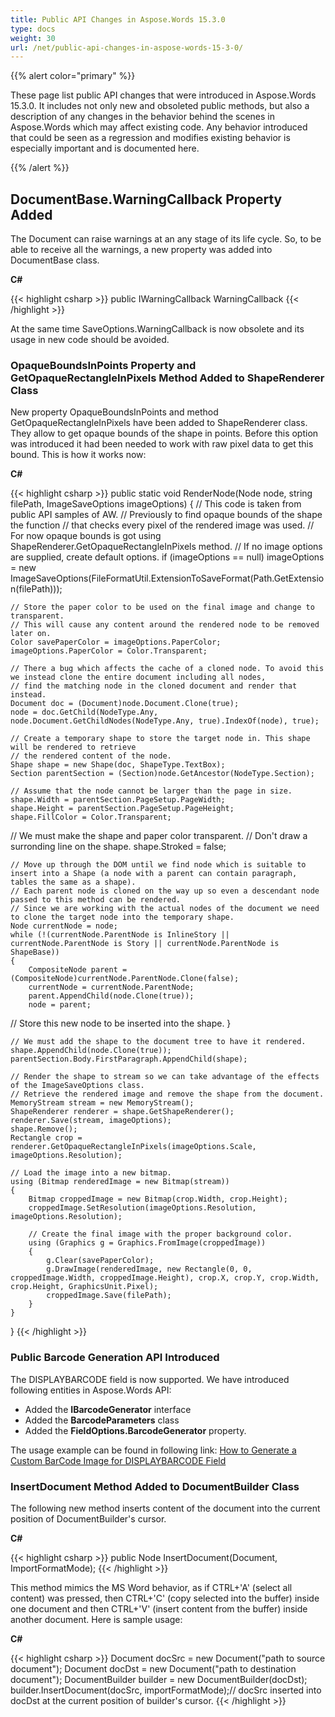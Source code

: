 ```yaml
---
title: Public API Changes in Aspose.Words 15.3.0
type: docs
weight: 30
url: /net/public-api-changes-in-aspose-words-15-3-0/
---
```


{{% alert color="primary" %}} 

These page list public API changes that were introduced in Aspose.Words 15.3.0. It includes not only new and obsoleted public methods, but also a description of any changes in the behavior behind the scenes in Aspose.Words which may affect existing code. Any behavior introduced that could be seen as a regression and modifies existing behavior is especially important and is documented here.

{{% /alert %}} 

## DocumentBase.WarningCallback Property Added

The Document can raise warnings at an any stage of its life cycle. So, to be able to receive all the warnings, a new property was added into DocumentBase class.

**C#**

{{< highlight csharp >}}
public IWarningCallback WarningCallback
{{< /highlight >}}

At the same time SaveOptions.WarningCallback is now obsolete and its usage in new code should be avoided.

### OpaqueBoundsInPoints Property and GetOpaqueRectangleInPixels Method Added to ShapeRenderer Class

New property OpaqueBoundsInPoints and method GetOpaqueRectangleInPixels have been added to ShapeRenderer class. They allow to get opaque bounds of the shape in points. Before this option was introduced it had been needed to work with raw pixel data to get this bound. This is how it works now:

**C#**

{{< highlight csharp >}}
public static void RenderNode(Node node, string filePath, ImageSaveOptions imageOptions)
{
    // This code is taken from public API samples of AW.
    // Previously to find opaque bounds of the shape the function
    // that checks every pixel of the rendered image was used.
    // For now opaque bounds is got using ShapeRenderer.GetOpaqueRectangleInPixels method.
    // If no image options are supplied, create default options.
    if (imageOptions == null)
        imageOptions = new ImageSaveOptions(FileFormatUtil.ExtensionToSaveFormat(Path.GetExtension(filePath)));

    // Store the paper color to be used on the final image and change to transparent.
    // This will cause any content around the rendered node to be removed later on.
    Color savePaperColor = imageOptions.PaperColor;
    imageOptions.PaperColor = Color.Transparent;

    // There a bug which affects the cache of a cloned node. To avoid this we instead clone the entire document including all nodes,
    // find the matching node in the cloned document and render that instead.
    Document doc = (Document)node.Document.Clone(true);
    node = doc.GetChild(NodeType.Any, node.Document.GetChildNodes(NodeType.Any, true).IndexOf(node), true);

    // Create a temporary shape to store the target node in. This shape will be rendered to retrieve
    // the rendered content of the node.
    Shape shape = new Shape(doc, ShapeType.TextBox);
    Section parentSection = (Section)node.GetAncestor(NodeType.Section);

    // Assume that the node cannot be larger than the page in size.
    shape.Width = parentSection.PageSetup.PageWidth;
    shape.Height = parentSection.PageSetup.PageHeight;
    shape.FillColor = Color.Transparent;
 // We must make the shape and paper color transparent.
    // Don't draw a surronding line on the shape.
    shape.Stroked = false;

    // Move up through the DOM until we find node which is suitable to insert into a Shape (a node with a parent can contain paragraph, tables the same as a shape).
    // Each parent node is cloned on the way up so even a descendant node passed to this method can be rendered.
    // Since we are working with the actual nodes of the document we need to clone the target node into the temporary shape.
    Node currentNode = node;
    while (!(currentNode.ParentNode is InlineStory || currentNode.ParentNode is Story || currentNode.ParentNode is ShapeBase))
    {
        CompositeNode parent = (CompositeNode)currentNode.ParentNode.Clone(false);
        currentNode = currentNode.ParentNode;
        parent.AppendChild(node.Clone(true));
        node = parent;
 // Store this new node to be inserted into the shape.
    }

    // We must add the shape to the document tree to have it rendered.
    shape.AppendChild(node.Clone(true));
    parentSection.Body.FirstParagraph.AppendChild(shape);

    // Render the shape to stream so we can take advantage of the effects of the ImageSaveOptions class.
    // Retrieve the rendered image and remove the shape from the document.
    MemoryStream stream = new MemoryStream();
    ShapeRenderer renderer = shape.GetShapeRenderer();
    renderer.Save(stream, imageOptions);
    shape.Remove();
    Rectangle crop = renderer.GetOpaqueRectangleInPixels(imageOptions.Scale, imageOptions.Resolution);

    // Load the image into a new bitmap.
    using (Bitmap renderedImage = new Bitmap(stream))
    {
        Bitmap croppedImage = new Bitmap(crop.Width, crop.Height);
        croppedImage.SetResolution(imageOptions.Resolution, imageOptions.Resolution);

        // Create the final image with the proper background color.
        using (Graphics g = Graphics.FromImage(croppedImage))
        {
            g.Clear(savePaperColor);
            g.DrawImage(renderedImage, new Rectangle(0, 0, croppedImage.Width, croppedImage.Height), crop.X, crop.Y, crop.Width, crop.Height, GraphicsUnit.Pixel);
            croppedImage.Save(filePath);
        }
    }
}
{{< /highlight >}}

### Public Barcode Generation API Introduced

The DISPLAYBARCODE field is now supported. We have introduced following entities in Aspose.Words API:

- Added the **IBarcodeGenerator** interface
- Added the **BarcodeParameters** class
- Added the **FieldOptions.BarcodeGenerator** property.

The usage example can be found in following link:
[How to Generate a Custom BarCode Image for DISPLAYBARCODE Field](https://docs.aspose.com/words/net/how-to-generate-a-custom-barcode-image-for-displaybarcode-field/)

### InsertDocument Method Added to DocumentBuilder Class

The following new method inserts content of the document into the current position of DocumentBuilder's cursor.

**C#**

{{< highlight csharp >}}
public Node InsertDocument(Document, ImportFormatMode);
{{< /highlight >}}

This method mimics the MS Word behavior, as if CTRL+'A' (select all content) was pressed, then CTRL+'C' (copy selected into the buffer) inside one document and then CTRL+'V' (insert content from the buffer) inside another document. Here is sample usage:

**C#**

{{< highlight csharp >}}
Document docSrc = new Document("path to source document");
Document docDst = new Document("path to destination document");
DocumentBuilder builder = new DocumentBuilder(docDst);
builder.InsertDocument(docSrc, importFormatMode);// docSrc inserted into docDst at the current position of builder's cursor.
{{< /highlight >}}
